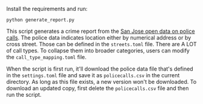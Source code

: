 Install the requirements and run:
```
python generate_report.py
```

This script generates a crime report from the [San Jose open data on police calls](https://data.sanjoseca.gov/dataset/police-calls-for-service). The police data indicates location either by numerical address or by cross street. Those can be defined in the `streets.toml` file. There are A LOT of call types. To collapse them into broader categories, users can modify the `call_type_mapping.toml` file.

When the script is first run, it'll download the police data file that's defined in the `settings.toml` file and save it as `policecalls.csv` in the current directory. As long as this file exists, a new version won't be downloaded. To download an updated copy, first delete the `policecalls.csv` file and then run the script.
